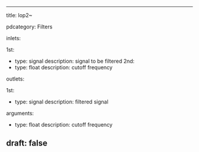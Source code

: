 --- 


title: lop2~

pdcategory: Filters

inlets:

  1st:
  - type: signal
    description: signal to be filtered
  2nd:
  - type: float
    description: cutoff frequency

outlets:

  1st:
  - type: signal
    description: filtered signal

arguments:
  - type: float
    description: cutoff frequency





draft: false
---